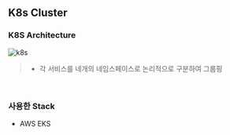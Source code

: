 ## K8s Cluster

### K8S Architecture
![k8s](https://user-images.githubusercontent.com/59479926/209427905-640e1df4-a3f1-4e8f-838d-1ec150d2ea43.png)
>- 각 서비스를 네개의 네임스페이스로 논리적으로 구분하여 그룹핑

</br>

### 사용한 Stack
- AWS EKS
